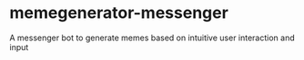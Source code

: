 # memegenerator-messenger
A messenger bot to generate memes based on intuitive user interaction and input
